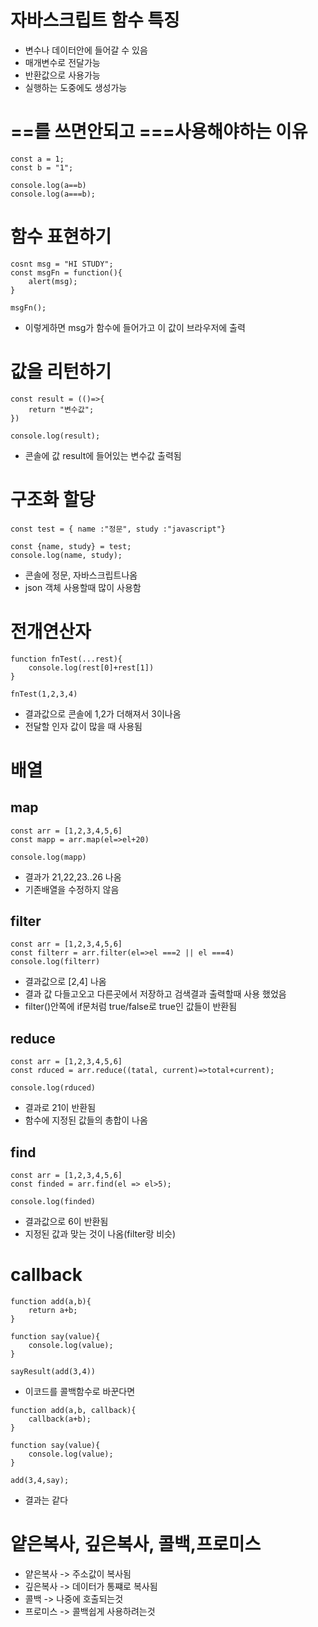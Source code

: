 # 자바스크립트 함수 특징
- 변수나 데이터안에 들어갈 수 있음
- 매개변수로 전달가능
- 반환값으로 사용가능
- 실행하는 도중에도 생성가능

# ==를 쓰면안되고 ===사용해야하는 이유

```
const a = 1;
const b = "1";

console.log(a==b)
console.log(a===b);
```

# 함수 표현하기

```
cosnt msg = "HI STUDY";
const msgFn = function(){
    alert(msg);
}

msgFn();
```
- 이렇게하면 msg가 함수에 들어가고 이 값이 브라우저에 출력


# 값을 리턴하기

```
const result = (()=>{
    return "변수값";
})

console.log(result);
```

- 콘솔에 값 result에 들어있는 변수값 출력됨

# 구조화 할당

```
const test = { name :"정문", study :"javascript"}

const {name, study} = test;
console.log(name, study);
```

- 콘솔에 정문, 자바스크립트나옴
- json 객체 사용할때 많이 사용함


# 전개연산자

```
function fnTest(...rest){
    console.log(rest[0]+rest[1])
}

fnTest(1,2,3,4)
```
- 결과값으로 콘솔에 1,2가 더해져서 3이나옴
- 전달할 인자 값이 많을 때 사용됨


# 배열

## map

```
const arr = [1,2,3,4,5,6]
const mapp = arr.map(el=>el+20)

console.log(mapp)
```

- 결과가 21,22,23..26 나옴
- 기존배열을 수정하지 않음

## filter

```
const arr = [1,2,3,4,5,6]
const filterr = arr.filter(el=>el ===2 || el ===4)
console.log(filterr)
```

- 결과값으로 [2,4] 나옴
- 결과 값 다들고오고 다른곳에서 저장하고 검색결과 출력할때 사용 했었음
- filter()안쪽에 if문처럼 true/false로 true인 값들이 반환됨

## reduce

```
const arr = [1,2,3,4,5,6]
const rduced = arr.reduce((tatal, current)=>total+current);

console.log(rduced)
```

- 결과로 21이 반환됨
- 함수에 지정된 값들의 총합이 나옴

## find

```
const arr = [1,2,3,4,5,6]
const finded = arr.find(el => el>5);

console.log(finded)
```

- 결과값으로 6이 반환됨
- 지정된 값과 맞는 것이 나옴(filter랑 비슷)

# callback

```
function add(a,b){
    return a+b;
}

function say(value){
    console.log(value);
}

sayResult(add(3,4))
```

- 이코드를 콜백함수로 바꾼다면

```
function add(a,b, callback){
    callback(a+b);
}

function say(value){
    console.log(value);
}

add(3,4,say);
```
- 결과는 같다


# 얕은복사, 깊은복사, 콜백,프로미스
- 얕은복사 -> 주소값이 복사됨
- 깊은복사 -> 데이터가 통쨰로 복사됨
- 콜백 -> 나중에 호출되는것
- 프로미스 -> 콜백쉽게 사용하려는것